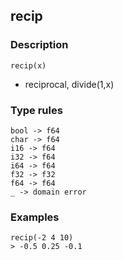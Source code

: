## recip

### Description

`recip(x)`

- reciprocal, divide(1,x)

### Type rules

```
bool -> f64
char -> f64
i16 -> f64
i32 -> f64
i64 -> f64
f32 -> f32
f64 -> f64
_ -> domain error
```

### Examples

```
recip(-2 4 10)
> -0.5 0.25 -0.1
```
